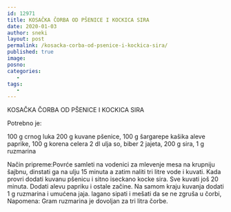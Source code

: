 ```yaml
---
id: 12971
title: KOSAČKA ČORBA OD PŠENICE I KOCKICA SIRA
date: 2020-01-03
author: sneki
layout: post
permalink: /kosacka-corba-od-psenice-i-kockica-sira/
published: true
image: 
posno: 
categories:
   -
tags:
   -
---
```

KOSAČKA ČORBA OD PŠENICE I KOCKICA SIRA

Potrebno je:

100 g crnog luka
200 g kuvane pšenice,
100 g šargarepe
kašika aleve paprike,
100 g korena celera 
2 dl ulja
so, biber
2 jajeta, 
200 g sira, 
1 g ruzmarina

Način pripreme:Povrće samleti na vodenici za mlevenje mesa na
krupniju šajbnu, dinstati ga na ulju 15 minuta a zatim
naliti tri litre vode i kuvati. Kada provri dodati
kuvanu pšenicu i sitno iseckano kocke sira. Sve kuvati
još 20 minuta. Dodati alevu papriku i ostale začine. Na
samom kraju kuvanja dodati 1 g ruzmarina i umućena jaja.
lagano sipati i mešati da se ne zgruša u čorbi,
Napomena: Gram ruzmarina je dovoljan za tri litra čorbe.

 
  

